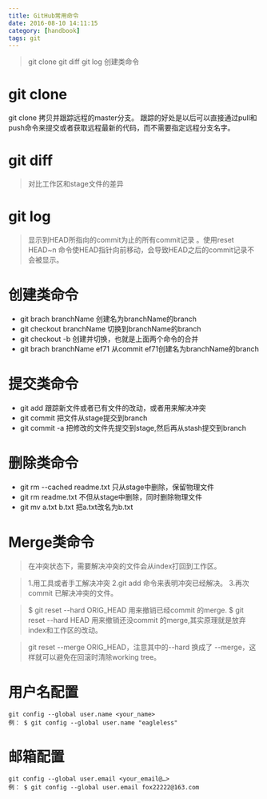 ```yaml
---
title: GitHub常用命令
date: 2016-08-10 14:11:15
category: [handbook]
tags: git
---
```

>	git clone
>	git diff 
>	git log
>	创建类命令
<!--more-->

#	git clone

git clone 拷贝并跟踪远程的master分支。
跟踪的好处是以后可以直接通过pull和push命令来提交或者获取远程最新的代码，而不需要指定远程分支名字。

#	git diff 
>	对比工作区和stage文件的差异

#	git log
>	显示到HEAD所指向的commit为止的所有commit记录 。使用reset HEAD~n 命令使HEAD指针向前移动，会导致HEAD之后的commit记录不会被显示。

#	创建类命令
*	git brach branchName 创建名为branchName的branch 
*	git checkout branchName 切换到branchName的branch 
*	git checkout -b 创建并切换，也就是上面两个命令的合并
*	git brach branchName ef71 从commit ef71创建名为branchName的branch

#	提交类命令
*	git add 跟踪新文件或者已有文件的改动，或者用来解决冲突
*	git commit 把文件从stage提交到branch
*	git commit -a 把修改的文件先提交到stage,然后再从stash提交到branch

#	删除类命令 
*	git rm --cached readme.txt 只从stage中删除，保留物理文件
*	git rm readme.txt 不但从stage中删除，同时删除物理文件
*	git mv a.txt b.txt 把a.txt改名为b.txt
#	Merge类命令

>	在冲突状态下，需要解决冲突的文件会从index打回到工作区。

>	1.用工具或者手工解决冲突 
>	2.git add 命令来表明冲突已经解决。 
>	3.再次commit 已解决冲突的文件。

>	$ git reset --hard ORIG_HEAD 用来撤销已经commit 的merge. 
>	$ git reset --hard HEAD 用来撤销还没commit 的merge,其实原理就是放弃index和工作区的改动。

>	git reset --merge ORIG_HEAD，注意其中的--hard 换成了 --merge，这样就可以避免在回滚时清除working tree。

#	用户名配置
	git config --global user.name <your_name>
	例： $ git config --global user.name "eagleless"

#	邮箱配置
	git config --global user.email <your_email@…>
	例： $ git config --global user.email fox22222@163.com












